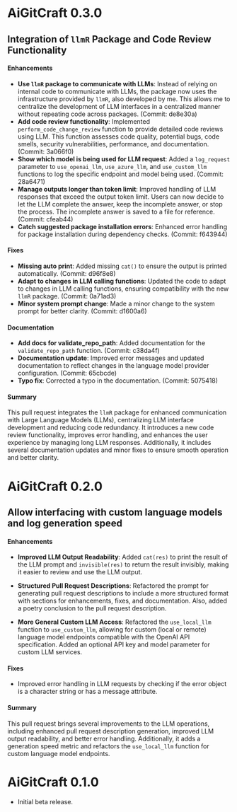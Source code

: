 # AiGitCraft 0.3.0

## Integration of `llmR` Package and Code Review Functionality

#### Enhancements
- **Use `llmR` package to communicate with LLMs**: Instead of relying on internal code to communicate with LLMs, the package now uses the infrastructure provided by `llmR`, also developed by me. This allows me to centralize the development of LLM interfaces in a centralized manner without repeating code across packages. (Commit: de8e30a)
- **Add code review functionality**: Implemented `perform_code_change_review` function to provide detailed code reviews using LLM. This function assesses code quality, potential bugs, code smells, security vulnerabilities, performance, and documentation. (Commit: 3a066f0)
- **Show which model is being used for LLM request**: Added a `log_request` parameter to `use_openai_llm`, `use_azure_llm`, and `use_custom_llm` functions to log the specific endpoint and model being used. (Commit: 28a6471)
- **Manage outputs longer than token limit**: Improved handling of LLM responses that exceed the output token limit. Users can now decide to let the LLM complete the answer, keep the incomplete answer, or stop the process. The incomplete answer is saved to a file for reference. (Commit: cfeab44)
- **Catch suggested package installation errors**: Enhanced error handling for package installation during dependency checks. (Commit: f643944)

#### Fixes
- **Missing auto print**: Added missing `cat()` to ensure the output is printed automatically. (Commit: d96f8e8)
- **Adapt to changes in LLM calling functions**: Updated the code to adapt to changes in LLM calling functions, ensuring compatibility with the new `llmR` package. (Commit: 0a71ad3)
- **Minor system prompt change**: Made a minor change to the system prompt for better clarity. (Commit: d1600a6)

#### Documentation
- **Add docs for validate_repo_path**: Added documentation for the `validate_repo_path` function. (Commit: c38da4f)
- **Documentation update**: Improved error messages and updated documentation to reflect changes in the language model provider configuration. (Commit: 65cbcde)
- **Typo fix**: Corrected a typo in the documentation. (Commit: 5075418)

#### Summary
This pull request integrates the `llmR` package for enhanced communication with Large Language Models (LLMs), centralizing LLM interface development and reducing code redundancy. It introduces a new code review functionality, improves error handling, and enhances the user experience by managing long LLM responses. Additionally, it includes several documentation updates and minor fixes to ensure smooth operation and better clarity.

# AiGitCraft 0.2.0

## Allow interfacing with custom language models and log generation speed

#### Enhancements

- **Improved LLM Output Readability**: Added `cat(res)` to print the result of the LLM prompt and `invisible(res)` to return the result invisibly, making it easier to review and use the LLM output.

- **Structured Pull Request Descriptions**: Refactored the prompt for generating pull request descriptions to include a more structured format with sections for enhancements, fixes, and documentation. Also, added a poetry conclusion to the pull request description.

- **More General Custom LLM Access**: Refactored the `use_local_llm` function to `use_custom_llm`, allowing for custom (local or remote) language model endpoints compatible with the OpenAI API specification. Added an optional API key and model parameter for custom LLM services.

#### Fixes

- Improved error handling in LLM requests by checking if the error object is a character string or has a message attribute.

#### Summary
This pull request brings several improvements to the LLM operations, including enhanced pull request description generation, improved LLM output readability, and better error handling. Additionally, it adds a generation speed metric and refactors the `use_local_llm` function for custom language model endpoints.


# AiGitCraft 0.1.0

* Initial beta release.
